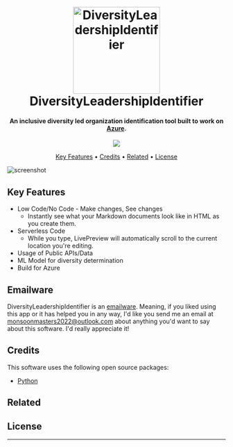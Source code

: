
<h1 align="center">
  <br>
  <a href="https://github.com/monsoonmasters2022/LeadershipDiversityIdentifier"><img src="https://www.pngarts.com/files/7/Inclusion-Diversity-PNG-Image-Transparent.png" alt="DiversityLeadershipIdentifier" width="200"></a>
  <br>
  DiversityLeadershipIdentifier
  <br>
</h1>

<h4 align="center">An inclusive diversity led organization identification tool built to work on <a href="https://azure.microsoft.com" target="_blank">Azure</a>.</h4>

<p align="center">
  <a href="https://saythanks.io/to/monsoonmasters2022@outlook.com">
      <img src="https://img.shields.io/badge/SayThanks.io-%E2%98%BC-1EAEDB.svg">
  </a>

</p>

<p align="center">
  <a href="#key-features">Key Features</a> •
  <a href="#credits">Credits</a> •
  <a href="#related">Related</a> •
  <a href="#license">License</a>
</p>

![screenshot](https://raw.githubusercontent.com/amitmerchant1990/electron-markdownify/master/app/img/markdownify.gif)

## Key Features

* Low Code/No Code - Make changes, See changes
    - Instantly see what your Markdown documents look like in HTML as you create them.
* Serverless Code
    - While you type, LivePreview will automatically scroll to the current location you're editing.
* Usage of Public APIs/Data
* ML Model for diversity determination
* Build for Azure
    
## Emailware

DiversityLeadershipIdentifier is an [emailware](https://en.wiktionary.org/wiki/emailware). Meaning, if you liked using this app or it has helped you in any way, I'd like you send me an email at <monsoonmasters2022@outlook.com> about anything you'd want to say about this software. I'd really appreciate it!

## Credits

This software uses the following open source packages:

- [Python](https://www.python.org)


## Related



## License



---

